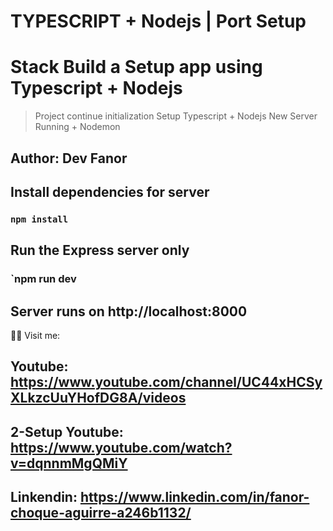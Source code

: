# TYPESCRIPT + Nodejs | Port Setup

# Stack Build  a Setup app using Typescript + Nodejs 

> Project continue initialization Setup Typescript + Nodejs
> New Server Running + Nodemon

## Author: Dev Fanor



## Install dependencies for server 
### `npm install`

## Run the Express server only
### `npm run dev

## Server runs on http://localhost:8000 





🐻‍❄️ Visit me:
## Youtube: https://www.youtube.com/channel/UC44xHCSyXLkzcUuYHofDG8A/videos

## 2-Setup Youtube: https://www.youtube.com/watch?v=dqnnmMgQMiY

## Linkendin: https://www.linkedin.com/in/fanor-choque-aguirre-a246b1132/
